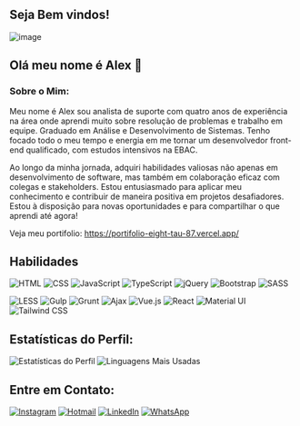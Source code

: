 ## Seja Bem vindos!


![image](https://github.com/user-attachments/assets/118027d0-78e8-41bf-981c-abea09ea851a)



## Olá meu nome é Alex  👋

### Sobre o Mim:

Meu nome é Alex sou analista de suporte com quatro anos de experiência na área onde aprendi muito sobre resolução de problemas e trabalho em equipe. Graduado em Análise e Desenvolvimento de Sistemas. Tenho focado todo o meu tempo e energia em me tornar um desenvolvedor front-end qualificado, com estudos intensivos na EBAC.

Ao longo da minha jornada, adquiri habilidades valiosas não apenas em desenvolvimento de software, mas também em colaboração eficaz com colegas e stakeholders. Estou entusiasmado para aplicar meu conhecimento e contribuir de maneira positiva em projetos desafiadores. Estou à disposição para novas oportunidades e para compartilhar o que aprendi até agora!

Veja meu portifolio: https://portifolio-eight-tau-87.vercel.app/

## Habilidades

 ![HTML](https://img.shields.io/badge/-HTML5-E34F26?style=flat-square&logo=html5&logoColor=white)  ![CSS](https://img.shields.io/badge/-CSS3-1572B6?style=flat-square&logo=css3)  ![JavaScript](https://img.shields.io/badge/-JavaScript-F7DF1E?style=flat-square&logo=javascript&logoColor=black)  ![TypeScript](https://img.shields.io/badge/-TypeScript-3178C6?style=flat-square&logo=typescript&logoColor=white) ![jQuery](https://img.shields.io/badge/-jQuery-0769AD?style=flat-square&logo=jquery&logoColor=white) ![Bootstrap](https://img.shields.io/badge/-Bootstrap-563D7C?style=flat-square&logo=bootstrap&logoColor=white) 
  ![SASS](https://img.shields.io/badge/-SASS-CC6699?style=flat-square&logo=sass&logoColor=white)
 
 ![LESS](https://img.shields.io/badge/-LESS-1D365D?style=flat-square&logo=less&logoColor=white) ![Gulp](https://img.shields.io/badge/-Gulp-CF4647?style=flat-square&logo=gulp&logoColor=white) 
  ![Grunt](https://img.shields.io/badge/-Grunt-FBA919?style=flat-square&logo=grunt&logoColor=white)
 ![Ajax](https://img.shields.io/badge/-Ajax-336791?style=flat-square&logo=ajax&logoColor=white) ![Vue.js](https://img.shields.io/badge/-Vue.js-4FC08D?style=flat-square&logo=vue.js&logoColor=white) 
  ![React](https://img.shields.io/badge/-React-61DAFB?style=flat-square&logo=react&logoColor=black) ![Material UI](https://img.shields.io/badge/-Material%20UI-007FFF?style=flat-square&logo=material-ui&logoColor=white) ![Tailwind CSS](https://img.shields.io/badge/-Tailwind%20CSS-38B2AC?style=flat-square&logo=tailwind-css&logoColor=white)  

 






 
## Estatísticas do Perfil:
![Estatísticas do Perfil](https://github-readme-stats.vercel.app/api?username=alex-soares141&show_icons=true&theme=dark)    ![Linguagens Mais Usadas](https://github-readme-stats.vercel.app/api/top-langs/?username=alex-soares141&layout=compact&theme=dark)
         



## Entre em Contato:
[![Instagram](https://img.shields.io/badge/Instagram-%23E4405F.svg?&style=flat-square&logo=instagram&logoColor=white)](https://www.instagram.com/alex_soares_oliveira/)
[![Hotmail](https://img.shields.io/badge/Hotmail-%230078D4.svg?&style=flat-square&logo=microsoft-outlook&logoColor=white)](mailto:alex_soares_oliveira@hotmail.com)
[![LinkedIn](https://img.shields.io/badge/LinkedIn-%230077B5.svg?&style=flat-square&logo=linkedin&logoColor=white)](https://www.linkedin.com/in/alex-soares-de-oliveira-669885308/)
[![WhatsApp](https://img.shields.io/badge/WhatsApp-%23232F2A.svg?&style=flat-square&logo=whatsapp&logoColor=white)](https://wa.me/5533988997674)



















